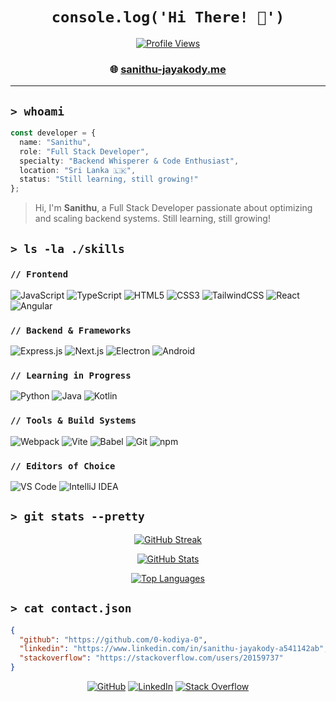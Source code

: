 <!-- GitHub Profile README for Sanithu -->

<div align="center">
  
# `console.log('Hi There! 👋')`

[![Profile Views](https://komarev.com/ghpvc/?username=0-kodiya-0&style=for-the-badge&color=1A1B27)](https://github.com/0-kodiya-0)

### 🌐 [sanithu-jayakody.me](https://sanithu-jayakody.me/)

</div>

---

## `> whoami`

```typescript
const developer = {
  name: "Sanithu",
  role: "Full Stack Developer",
  specialty: "Backend Whisperer & Code Enthusiast",
  location: "Sri Lanka 🇱🇰",
  status: "Still learning, still growing!"
};
```

> Hi, I'm **Sanithu**, a Full Stack Developer passionate about optimizing and scaling backend systems. Still learning, still growing!

## `> ls -la ./skills`

<div align="left">

### `// Frontend`
![JavaScript](https://img.shields.io/badge/JavaScript-F7DF1E?style=for-the-badge&logo=javascript&logoColor=black)
![TypeScript](https://img.shields.io/badge/TypeScript-3178C6?style=for-the-badge&logo=typescript&logoColor=white)
![HTML5](https://img.shields.io/badge/HTML5-E34F26?style=for-the-badge&logo=html5&logoColor=white)
![CSS3](https://img.shields.io/badge/CSS3-1572B6?style=for-the-badge&logo=css3&logoColor=white)
![TailwindCSS](https://img.shields.io/badge/Tailwind_CSS-38B2AC?style=for-the-badge&logo=tailwind-css&logoColor=white)
![React](https://img.shields.io/badge/React-61DAFB?style=for-the-badge&logo=react&logoColor=black)
![Angular](https://img.shields.io/badge/Angular-DD0031?style=for-the-badge&logo=angular&logoColor=white)

### `// Backend & Frameworks`
![Express.js](https://img.shields.io/badge/Express.js-000000?style=for-the-badge&logo=express&logoColor=white)
![Next.js](https://img.shields.io/badge/Next.js-000000?style=for-the-badge&logo=next.js&logoColor=white)
![Electron](https://img.shields.io/badge/Electron-47848F?style=for-the-badge&logo=electron&logoColor=white)
![Android](https://img.shields.io/badge/Android-3DDC84?style=for-the-badge&logo=android&logoColor=white)

### `// Learning in Progress`
![Python](https://img.shields.io/badge/Python-3776AB?style=for-the-badge&logo=python&logoColor=white)
![Java](https://img.shields.io/badge/Java-ED8B00?style=for-the-badge&logo=openjdk&logoColor=white)
![Kotlin](https://img.shields.io/badge/Kotlin-7F52FF?style=for-the-badge&logo=kotlin&logoColor=white)

### `// Tools & Build Systems`
![Webpack](https://img.shields.io/badge/Webpack-8DD6F9?style=for-the-badge&logo=webpack&logoColor=black)
![Vite](https://img.shields.io/badge/Vite-646CFF?style=for-the-badge&logo=vite&logoColor=white)
![Babel](https://img.shields.io/badge/Babel-F9DC3E?style=for-the-badge&logo=babel&logoColor=black)
![Git](https://img.shields.io/badge/Git-F05032?style=for-the-badge&logo=git&logoColor=white)
![npm](https://img.shields.io/badge/npm-CB3837?style=for-the-badge&logo=npm&logoColor=white)

### `// Editors of Choice`
![VS Code](https://img.shields.io/badge/VS_Code-007ACC?style=for-the-badge&logo=visual-studio-code&logoColor=white)
![IntelliJ IDEA](https://img.shields.io/badge/IntelliJ_IDEA-000000?style=for-the-badge&logo=intellij-idea&logoColor=white)

</div>

## `> git stats --pretty`

<div align="center">

[![GitHub Streak](https://streak-stats.demolab.com?user=0-kodiya-0&theme=tokyonight&hide_border=true)](https://git.io/streak-stats)

[![GitHub Stats](https://github-readme-stats.vercel.app/api?username=0-kodiya-0&show_icons=true&theme=tokyonight&hide_border=true)](https://github.com/anuraghazra/github-readme-stats)

[![Top Languages](https://github-readme-stats.vercel.app/api/top-langs/?username=0-kodiya-0&layout=compact&theme=tokyonight&hide_border=true)](https://github.com/anuraghazra/github-readme-stats)

</div>

## `> cat contact.json`

```json
{
  "github": "https://github.com/0-kodiya-0",
  "linkedin": "https://www.linkedin.com/in/sanithu-jayakody-a541142ab",
  "stackoverflow": "https://stackoverflow.com/users/20159737"
}
```

<div align="center">
  
  [![GitHub](https://img.shields.io/badge/GitHub-181717?style=for-the-badge&logo=github&logoColor=white)](https://github.com/0-kodiya-0)
  [![LinkedIn](https://img.shields.io/badge/LinkedIn-0A66C2?style=for-the-badge&logo=linkedin&logoColor=white)](https://www.linkedin.com/in/sanithu-jayakody-a541142ab)
  [![Stack Overflow](https://img.shields.io/badge/Stack_Overflow-FE7A16?style=for-the-badge&logo=stack-overflow&logoColor=white)](https://stackoverflow.com/users/20159737)
  
</div>
